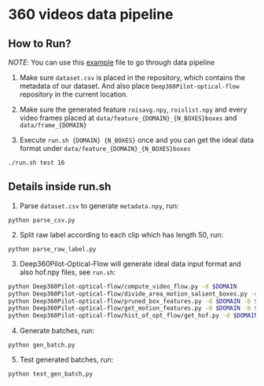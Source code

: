 # 360 videos data pipeline

## How to Run?

*NOTE*: You can use this [example](https://drive.google.com/uc?export=download&id=0B9wE6h4m--wjaTNPYUk4NkM0UDA) file to go through data pipeline

1. Make sure `dataset.csv` is placed in the repository, which contains the metadata of our dataset. 
   And also place `Deep360Pilot-optical-flow` repository in the current location.

2. Make sure the generated feature `roisavg.npy`, `roislist.npy` and every video frames placed at `data/feature_{DOMAIN}_{N_BOXES}boxes` and `data/frame_{DOMAIN}`

3. Execute `run.sh {DOMAIN} {N_BOXES}` once and you can get the ideal data format under `data/feature_{DOMAIN}_{N_BOXES}boxes`

  `./run.sh test 16`



## Details inside run.sh
  
1. Parse `dataset.csv` to generate `metadata.npy`, run:

  `python parse_csv.py`

2. Split raw label according to each clip which has length 50, run:

  `python parse_raw_label.py`

3. Deep360Pilot-Optical-Flow will generate ideal data input format and also hof.npy files, see `run.sh`:

  ```bash
  python Deep360Pilot-optical-flow/compute_video_flow.py -d $DOMAIN
  python Deep360Pilot-optical-flow/divide_area_motion_salient_boxes.py -d $DOMAIN -b $N_BOXES
  python Deep360Pilot-optical-flow/pruned_box_features.py -d $DOMAIN -b $N_BOXES
  python Deep360Pilot-optical-flow/get_motion_features.py -d $DOMAIN -b $N_BOXES
  python Deep360Pilot-optical-flow/hist_of_opt_flow/get_hof.py -d $DOMAIN -b $N_BOXES
  ```

4. Generate batches, run:

  `python gen_batch.py`

5. Test generated batches, run:

  `python test_gen_batch,py`
